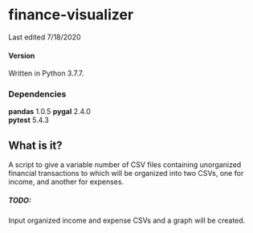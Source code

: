 # finance-visualizer

Last edited 7/18/2020

#### Version

Written in Python 3.7.7.

### Dependencies

**pandas** 1.0.5
**pygal** 2.4.0  
**pytest** 5.4.3

## What is it?

A script to give a variable number of CSV files containing unorganized financial transactions to which will be organized into two CSVs, one for income, and another for expenses.

##### TODO:

Input organized income and expense CSVs and a graph will be created.
